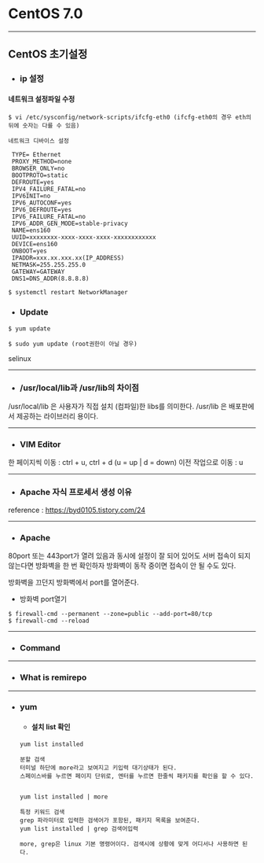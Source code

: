 CentOS 7.0
=====================

----------------------------------------------------------------------------------------
## CentOS 초기설정

- ### ip 설정
#### 네트워크 설정파일 수정

```
$ vi /etc/sysconfig/network-scripts/ifcfg-eth0 (ifcfg-eth0의 경우 eth의 뒤에 숫자는 다를 수 있음)

네트워크 디바이스 설정

 TYPE= Ethernet
 PROXY_METHOD=none
 BROWSER_ONLY=no
 BOOTPROTO=static
 DEFROUTE=yes
 IPV4_FAILURE_FATAL=no
 IPV6INIT=no
 IPV6_AUTOCONF=yes
 IPV6_DEFROUTE=yes
 IPV6_FAILURE_FATAL=no
 IPV6_ADDR_GEN_MODE=stable-privacy
 NAME=ens160
 UUID=xxxxxxxx-xxxx-xxxx-xxxx-xxxxxxxxxxxx
 DEVICE=ens160 
 ONBOOT=yes
 IPADDR=xxx.xx.xxx.xx(IP_ADDRESS)
 NETMASK=255.255.255.0
 GATEWAY=GATEWAY
 DNS1=DNS_ADDR(8.8.8.8)
 
$ systemctl restart NetworkManager
```

   - ### Update
   ```
   $ yum update
   
   $ sudo yum update (root권한이 아닐 경우)
   ```


selinux

---------------------------------------------

- ### /usr/local/lib과 /usr/lib의 차이점

/usr/local/lib 은 사용자가 직접 설치 (컴파일)한 libs를 의미한다.
/usr/lib 은 배포판에서 제공하는 라이브러리 용이다.

-------------------------------------------------

 - ### VIM Editor

 한 페이지씩 이동 : ctrl + u, ctrl + d (u = up | d = down)
 이전 작업으로 이동 : u
 
-------------------------------------------------
 
- ### Apache 자식 프로세서 생성 이유

reference : https://byd0105.tistory.com/24

------------------------------------------------

- ### Apache

80port 또는 443port가 열려 있음과 동시에 설정이 잘 되어 있어도 서버 접속이 되지 않는다면 방화벽을 한 번 확인하자 방화벽이 동작 중이면 접속이 안 될 수도 있다.

방화벽을 끄던지 방화벽에서 port를 열어준다.

- 방화벽 port열기
```
$ firewall-cmd --permanent --zone=public --add-port=80/tcp
$ firewall-cmd --reload
```
---------------------------------------------------

- ### Command

--------------------------------------------------

- ### What is remirepo

--------------------------------------------------

- ### yum

    - #### 설치 list 확인
    ```
    yum list installed
    ```
    ```
    분할 검색
    터미널 하단에 more라고 보여지고 키입력 대기상태가 된다.
    스페이스바를 누르면 페이지 단위로, 엔터를 누르면 한줄씩 패키지를 확인을 할 수 있다.
    
    
    yum list installed | more
    ```
    ```
    특정 키워드 검색
    grep 파라미터로 입력한 검색어가 포함된, 패키지 목록을 보여준다.
    yum list installed | grep 검색어입력
    ```
    
    ```
    more, grep은 linux 기본 명령어이다. 검색시에 상황에 맞게 어디서나 사용하면 된다.
    ```   
